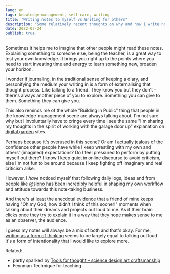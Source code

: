 ```yaml
---
lang: en
tags: knowledge-management, self-care, writing
title: "Writing notes to myself vs Writing for others"
description: "Some relatively recent thoughts on why and how I write notes: Thinking about how rambly writing makes me feel like I'm explaining a concept to someone else"
date: 2022-07-24
publish: true
---
```


Sometimes it helps me to imagine that other people might read these notes. Explaining something to someone else, being the teacher, is a great way to test your own knowledge. It brings you right up to the points where you need to start investing time and energy to learn something new, broaden your horizon.

I wonder if journaling, in the traditional sense of keeping a diary, and personifying the medium your writing in is a form of externalising that thought process. Like talking to a friend. They know you but they don't – there's always another piece of you to explore. Something you can give to them. Something they can give you.

This also reminds me of the whole "Building in Public" thing that people in the knowledge-management scene are always talking about. I'm not sure why but I involuntarily have to cringe every time I see the same "I'm sharing my thoughts in the spirit of working with the garage door up" explanation on [digital garden](../../labyrinth-of-digital-gardens) sites.

Perhaps because it's overused in this scene? Or am I actually jealous of the confidence other people have while I keep wrestling with my own and others' (imagined) expectations? Do I feel pressured to perform by putting myself out there? I know I keep quiet in online discourse to avoid criticism, else I'm not fun to be around because I keep fighting off imaginary and real criticism alike.

However, I *have* noticed myself that following daily logs, ideas and from people like [@slono](https://publish.obsidian.md/manuel) has been incredibly helpful in shaping my own workflow and attitude towards this note-taking business.

And there's at least the anecdotal evidence that a friend of mine keeps having "Oh my God, how didn't I think of this sooner!" moments when talking about their dreams and projects out loud to me. As if their brain clicks once they try to explain it in a way that they hope makes sense to me as an observer, the audience.

I guess my notes will always be a mix of both and that's okay. For me, [writing as a form of thinking](https://twitter.com/AdamMGrant/status/1551208238581948416?t=VuvXoFMvVbenMHBz8ZI87w) seems to be largely equal to talking out loud. It's a form of intentionality that I would like to explore more.

Related:
- partly sparked by [Tools for thought – science design art craftsmanship](https://andymatuschak.org/sdac/)
- Feynman Technique for teaching